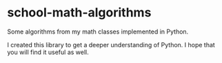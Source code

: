 # school-math-algorithms
Some algorithms from my math classes implemented in Python.

I created this library to get a deeper understanding of Python. I hope that you will find it useful as well.
